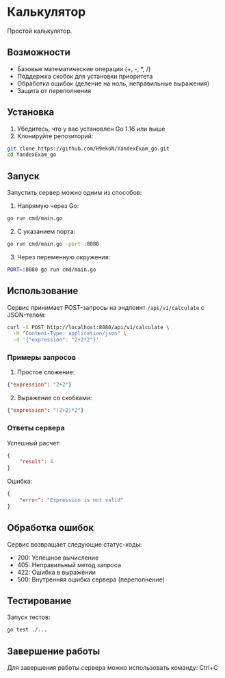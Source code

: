 # Калькулятор

Простой калькулятор.

## Возможности

- Базовые математические операции (+, -, *, /)
- Поддержка скобок для установки приоритета
- Обработка ошибок (деление на ноль, неправильные выражения)
- Защита от переполнения

## Установка

1. Убедитесь, что у вас установлен Go 1.16 или выше
2. Клонируйте репозиторий:
```bash
git clone https://github.com/H9ekoN/YandexExam_go.git
cd YandexExam_go
```

## Запуск

Запустить сервер можно одним из способов:

1. Напрямую через Go:
```bash
go run cmd/main.go
```

2. С указанием порта:
```bash
go run cmd/main.go -port :8080
```

3. Через переменную окружения:
```bash
PORT=:8080 go run cmd/main.go
```

## Использование

Сервис принимает POST-запросы на эндпоинт `/api/v1/calculate` с JSON-телом:

```bash
curl -X POST http://localhost:8080/api/v1/calculate \
  -H "Content-Type: application/json" \
  -d '{"expression": "2+2*2"}'
```

### Примеры запросов

1. Простое сложение:
```json
{"expression": "2+2"}
```

2. Выражение со скобками:
```json
{"expression": "(2+2)*2"}
```

### Ответы сервера

Успешный расчет:
```json
{
    "result": 4
}
```

Ошибка:
```json
{
    "error": "Expression is not valid"
}
```

## Обработка ошибок

Сервис возвращает следующие статус-коды:

- 200: Успешное вычисление
- 405: Неправильный метод запроса
- 422: Ошибка в выражении
- 500: Внутренняя ошибка сервера (переполнение)

## Тестирование

Запуск тестов:
```bash
go test ./...
```

## Завершение работы

Для завершения работы сервера можно использовать команду: Ctrl+C
